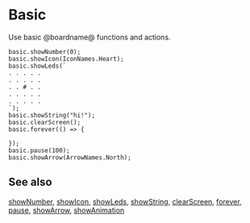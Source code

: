 # Basic

Use basic @boardname@ functions and actions.

```cards
basic.showNumber(0);
basic.showIcon(IconNames.Heart);
basic.showLeds(`
. . . . .
. . . . .
. . # . .
. . . . .
. . . . .
`);
basic.showString("hi!");
basic.clearScreen();
basic.forever(() => {
    
});
basic.pause(100);
basic.showArrow(ArrowNames.North);
```

## See also

[showNumber](/reference/basic/show-number), 
[showIcon](/reference/basic/show-icon),
[showLeds](/reference/basic/show-leds), [showString](/reference/basic/show-string), 
[clearScreen](/reference/basic/clear-screen), [forever](/reference/basic/forever), [pause](/reference/basic/pause), 
[showArrow](/reference/basic/show-arrow), [showAnimation](/reference/basic/show-animation)
